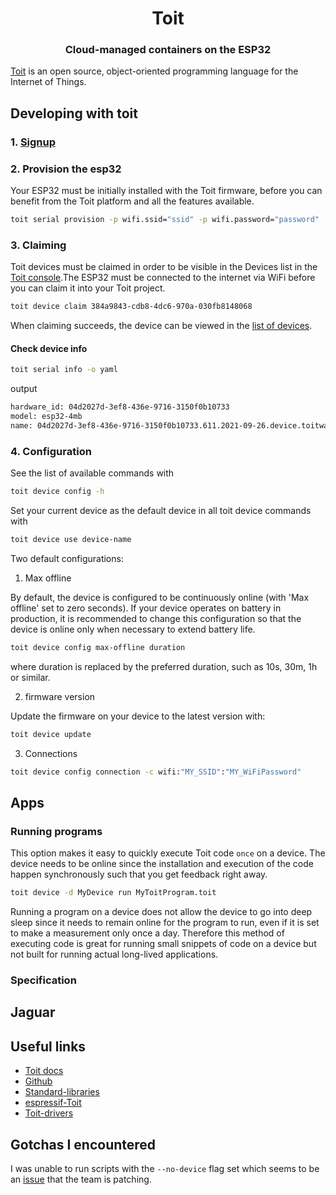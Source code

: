 <h1 align="center"><b>Toit
</b></h1>

<h3 align="center">Cloud-managed containers on the ESP32</h3>

[Toit](https://toit.io/) is an open source, object-oriented programming language for the Internet of Things. 

## Developing with toit
### 1. [Signup](https://auth.toit.io/signup)
### 2. Provision the esp32
Your ESP32 must be initially installed with the Toit firmware, before you can benefit from the Toit platform and all the features available.
```bash
toit serial provision -p wifi.ssid="ssid" -p wifi.password="password"
```
### 3. Claiming
Toit devices must be claimed in order to be visible in the Devices list in the [Toit console](https://console.toit.io/devices).The ESP32 must be connected to the internet via WiFi before you can claim it into your Toit project.
```bash
toit device claim 384a9843-cdb8-4dc6-970a-030fb8148068
```
When claiming succeeds, the device can be viewed in the [list of devices](https://console.toit.io/devices).
#### Check device info
```bash
toit serial info -o yaml
```
output
```bash
hardware_id: 04d2027d-3ef8-436e-9716-3150f0b10733
model: esp32-4mb
name: 04d2027d-3ef8-436e-9716-3150f0b10733.611.2021-09-26.device.toitware.com
```
### 4. Configuration
See the list of available commands with
```bash
toit device config -h
```
Set your current device as the default device in all toit device commands with
```bash
toit device use device-name
```
Two default configurations:
1. Max offline

By default, the device is configured to be continuously online (with 'Max offline' set to zero seconds). If your device operates on battery in production, it is recommended to change this configuration so that the device is online only when necessary to extend battery life.
```bash
toit device config max-offline duration
```
where duration is replaced by the preferred duration, such as 10s, 30m, 1h or similar.

2. firmware version

Update the firmware on your device to the latest version with:
```bash
toit device update
```
3. Connections

```bash
toit device config connection -c wifi:"MY_SSID":"MY_WiFiPassword"
```


## Apps
### Running programs
This option makes it easy to quickly execute Toit code `once` on a device. The device needs to be online since the installation and execution of the code happen synchronously such that you get feedback right away.

```bash
toit device -d MyDevice run MyToitProgram.toit
```
Running a program on a device does not allow the device to go into deep sleep since it needs to remain online for the program to run, even if it is set to make a measurement only once a day. Therefore this method of executing code is great for running small snippets of code on a device but not built for running actual long-lived applications.

### Specification

## Jaguar

## Useful links
- [Toit docs](https://docs.toit.io/)
- [Github](https://github.com/toitlang/toit)
- [Standard-libraries](https://libs.toit.io/)
- [espressif-Toit](https://www.espressif.com/en/news/ESP_Toit)
- [Toit-drivers](https://docs.toit.io/peripherals/drivers/driverslist)

## Gotchas I encountered
I was unable to run scripts with the `--no-device` flag set which seems to be an [issue](https://github.com/toitlang/toit/issues/434) that the team is patching.